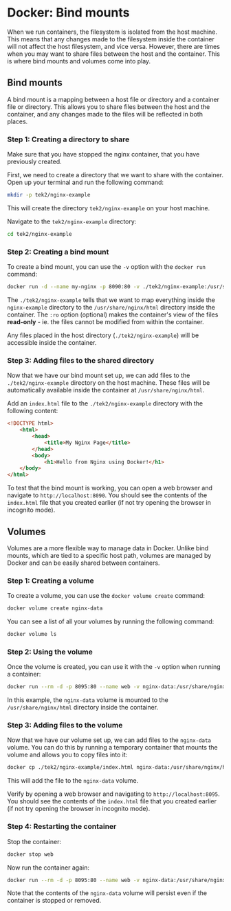 # Docker: Bind mounts

When we run containers, the filesystem is isolated from the host machine. This means that any changes made to the filesystem inside the container will not affect the host filesystem, and vice versa. However, there are times when you may want to share files between the host and the container. This is where bind mounts and volumes come into play.

## Bind mounts

A bind mount is a mapping between a host file or directory and a container file or directory. This allows you to share files between the host and the container, and any changes made to the files will be reflected in both places.

### Step 1: Creating a directory to share

Make sure that you have stopped the nginx container, that you have previously created.

First, we need to create a directory that we want to share with the container. Open up your terminal and run the following command:

```bash
mkdir -p tek2/nginx-example
```
This will create the directory `tek2/nginx-example` on your host machine.

Navigate to the `tek2/nginx-example` directory:

```bash
cd tek2/nginx-example
```

### Step 2: Creating a bind mount

To create a bind mount, you can use the `-v` option with the `docker run` command:

```bash
docker run -d --name my-nginx -p 8090:80 -v ./tek2/nginx-example:/usr/share/nginx/html:ro nginx
```

The `./tek2/nginx-example` tells that we want to map everything inside the `nginx-example` directory to the `/usr/share/nginx/html` directory inside the container. The `:ro` option (optional) makes the container's view of the files **read-only** - ie. the files cannot be modified from within the container.

Any files placed in the host directory (`./tek2/nginx-example`) will be accessible inside the container.

### Step 3: Adding files to the shared directory

Now that we have our bind mount set up, we can add files to the `./tek2/nginx-example` directory on the host machine. These files will be automatically available inside the container at `/usr/share/nginx/html`.

Add an `index.html` file to the `./tek2/nginx-example` directory with the following content:

```html
<!DOCTYPE html>
    <html>
        <head>
            <title>My Nginx Page</title>
        </head>
        <body>
            <h1>Hello from Nginx using Docker!</h1>
    </body>
</html>
```

To test that the bind mount is working, you can open a web browser and navigate to `http://localhost:8090`. You should see the contents of the `index.html` file that you created earlier (if not try opening the browser in incognito mode).

## Volumes

Volumes are a more flexible way to manage data in Docker. Unlike bind mounts, which are tied to a specific host path, volumes are managed by Docker and can be easily shared between containers.

### Step 1: Creating a volume

To create a volume, you can use the `docker volume create` command:

```bash
docker volume create nginx-data
```

You can see a list of all your volumes by running the following command:

```bash
docker volume ls
```

### Step 2: Using the volume

Once the volume is created, you can use it with the `-v` option when running a container:

```bash
docker run --rm -d -p 8095:80 --name web -v nginx-data:/usr/share/nginx/html nginx
```

In this example, the `nginx-data` volume is mounted to the `/usr/share/nginx/html` directory inside the container.


### Step 3: Adding files to the volume

Now that we have our volume set up, we can add files to the `nginx-data` volume. You can do this by running a temporary container that mounts the volume and allows you to copy files into it:

```bash
docker cp ./tek2/nginx-example/index.html nginx-data:/usr/share/nginx/html/
```

This will add the file to the `nginx-data` volume.

Verify by opening a web browser and navigating to `http://localhost:8095`. You should see the contents of the `index.html` file that you created earlier (if not try opening the browser in incognito mode).


### Step 4: Restarting the container

Stop the container:

```bash
docker stop web
```

Now run the container again:

```bash
docker run --rm -d -p 8095:80 --name web -v nginx-data:/usr/share/nginx/html nginx
```

Note that the contents of the `nginx-data` volume will persist even if the container is stopped or removed.
